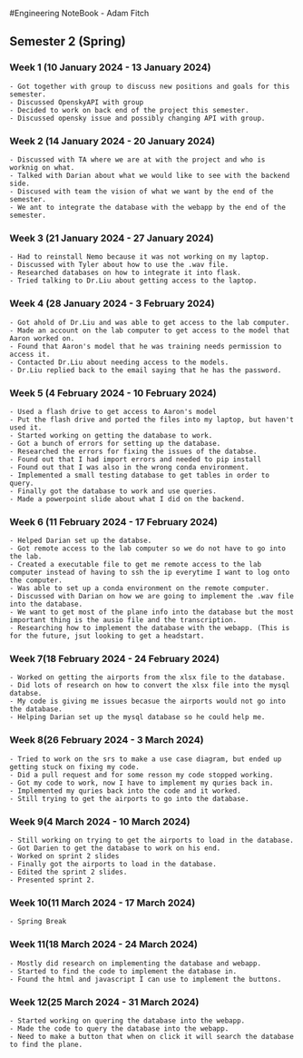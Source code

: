 #Engineering NoteBook - Adam Fitch

## Semester 2 (Spring)
### Week 1 (10 January 2024 - 13 January 2024)
    - Got together with group to discuss new positions and goals for this semester. 
    - Discussed OpenskyAPI with group
    - Decided to work on back end of the project this semester. 
    - Discussed opensky issue and possibly changing API with group.

### Week 2 (14 January 2024 - 20 January 2024)
    - Discussed with TA where we are at with the project and who is worknig on what.
    - Talked with Darian about what we would like to see with the backend side.
    - Discused with team the vision of what we want by the end of the semester.
    - We ant to integrate the database with the webapp by the end of the semester. 

### Week 3 (21 January 2024 - 27 January 2024)
    - Had to reinstall Nemo because it was not working on my laptop. 
    - Discussed with Tyler about how to use the .wav file. 
    - Researched databases on how to integrate it into flask.
    - Tried talking to Dr.Liu about getting access to the laptop. 

### Week 4 (28 January 2024 - 3 February 2024)
    - Got ahold of Dr.Liu and was able to get access to the lab computer.
    - Made an account on the lab computer to get access to the model that Aaron worked on. 
    - Found that Aaron's model that he was training needs permission to access it. 
    - Contacted Dr.Liu about needing access to the models. 
    - Dr.Liu replied back to the email saying that he has the password. 

### Week 5 (4 February 2024 - 10 February 2024)
    - Used a flash drive to get access to Aaron's model
    - Put the flash drive and ported the files into my laptop, but haven't used it. 
    - Started working on getting the database to work.
    - Got a bunch of errors for setting up the database.
    - Researched the errors for fixing the issues of the databse. 
    - Found out that I had import errors and needed to pip install
    - Found out that I was also in the wrong conda environment. 
    - Implemented a small testing database to get tables in order to query. 
    - Finally got the database to work and use queries. 
    - Made a powerpoint slide about what I did on the backend. 
### Week 6 (11 February 2024 - 17 February 2024)
    - Helped Darian set up the databse. 
    - Got remote access to the lab computer so we do not have to go into the lab. 
    - Created a executable file to get me remote access to the lab computer instead of having to ssh the ip everytime I want to log onto the computer. 
    - Was able to set up a conda environment on the remote computer. 
    - Discussed with Darian on how we are going to implement the .wav file into the database. 
    - We want to get most of the plane info into the database but the most important thing is the ausio file and the transcription. 
    - Researching how to implement the database with the webapp. (This is for the future, jsut looking to get a headstart. 

### Week 7(18 February 2024 - 24 February 2024)
    - Worked on getting the airports from the xlsx file to the database. 
    - Did lots of research on how to convert the xlsx file into the mysql databse.
    - My code is giving me issues becasue the airports would not go into the database. 
    - Helping Darian set up the mysql database so he could help me. 

### Week 8(26 February 2024 - 3 March 2024)
    - Tried to work on the srs to make a use case diagram, but ended up getting stuck on fixing my code.
    - Did a pull request and for some resson my code stopped working. 
    - Got my code to work, now I have to implement my quries back in. 
    - Implemented my quries back into the code and it worked.
    - Still trying to get the airports to go into the database. 

### Week 9(4 March 2024 - 10 March 2024)
    - Still working on trying to get the airports to load in the database.
    - Got Darien to get the database to work on his end. 
    - Worked on sprint 2 slides
    - Finally got the airports to load in the database. 
    - Edited the sprint 2 slides. 
    - Presented sprint 2.

### Week 10(11 March 2024 - 17 March 2024)
    - Spring Break

### Week 11(18 March 2024 - 24 March 2024)
    - Mostly did research on implementing the database and webapp.
    - Started to find the code to implement the database in. 
    - Found the html and javascript I can use to implement the buttons. 

### Week 12(25 March 2024 - 31 March 2024)
    - Started working on quering the database into the webapp.
    - Made the code to query the database into the webapp.
    - Need to make a button that when on click it will search the database to find the plane. 
